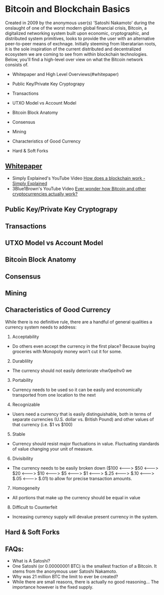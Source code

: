 # Bitcoin and Blockchain Basics
Created in 2009 by the anonymous user(s) 'Satoshi Nakamoto' during the onslaught of one of the worst modern global financial crisis, Bitcoin, a digitalized networking system built upon economic, cryptographic, and distributed system primitives, looks to provide the user with an alternative peer-to-peer means of exchnage. Initially steeming from liberatarian roots, it is the sole inspiration of the current distributed and decentralized ecosystem we are coming to see from within blockchain technologies. Below, you'll find a high-level over view on what the Bitcoin network consists of.

* Whitepaper and High Level Overviews(#whitepaper)

* Public Key/Private Key Cryptograpy

* Transactions

* UTXO Model vs Account Model

* Bitcoin Block Anatomy

* Consensus

* Mining

* Characteristics of Good Currency

* Hard & Soft Forks


## [Whitepaper](https://bitcoin.org/bitcoin.pdf)
  * Simply Explained's YouTube Video [How does a blockchain work - Simply Explained](https://www.youtube.com/watch?v=SSo_EIwHSd4) 
  * 3Blue1Brown's YouTube Video [Ever wonder how Bitcoin and other cryptocurrencies actually work?](https://www.youtube.com/watch?v=bBC-nXj3Ng4)

## Public Key/Private Key Cryptograpy

## Transactions

## UTXO Model vs Account Model

## Bitcoin Block Anatomy

## Consensus

## Mining

## Characteristics of Good Currency
While there is no definitive rule, there are a handful of general qualities a currency system needs to address:

 1. Acceptability
  * Do others even accept the currency in the first place? Because buying groceries with Monopoly money won't cut it for some.
 2. Durablility
  * The currency should not easily deteriorate vhw0peihv0 we
 3. Portability
  * Currency needs to be used so it can be easily and economically transported from one location to the next
 4. Recognizable
  * Users need a currency that is easily distinguishable, both in terms of separate currencies (U.S. dollar vs. British Pound) and other values of that currency (i.e. $1 vs $100)
 5. Stable
  * Currency should resist major fluctuations in value. Fluctuating standards of value changing your unit of measure.
 6. Divisibility
  * The currency needs to be easily broken down ($100 <---> $50 <---> $20 <---> $10 <---> $5 <---> $1 <---> $.25 <---> $.10 <---> $.05 <---> $.01) to allow for precise transaction amounts.
 7. Homogeneity
  * All portions that make up the currency should be equal in value  
 8. Difficult to Counterfeit
  * Increasing currency supply will devalue present currency in the system.

## Hard & Soft Forks

## FAQs:
 * What is A Satoshi? 
  * One Satoshi (or 0.00000001 BTC) is the smallest fraction of a Bitcoin. It stems from the anonymous user Satoshi Nakamoto.
 * Why was 21 million BTC the limit to ever be created? 
  * While there are small reasons, there is actually no good reasoning... The importance however is the fixed supply.
 

